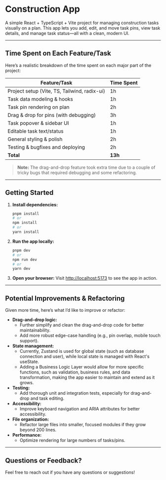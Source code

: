 # Construction App

A simple React + TypeScript + Vite project for managing construction tasks visually on a plan. This app lets you add, edit, and move task pins, view task details, and manage task status—all with a clean, modern UI.

---

## Time Spent on Each Feature/Task

Here’s a realistic breakdown of the time spent on each major part of the project:

| Feature/Task                                 | Time Spent |
| -------------------------------------------- | ---------- |
| Project setup (Vite, TS, Tailwind, radix-ui) | 1h         |
| Task data modeling & hooks                   | 1h         |
| Task pin rendering on plan                   | 2h         |
| Drag & drop for pins (with debugging)        | 3h         |
| Task popover & sidebar UI                    | 1h         |
| Editable task text/status                    | 1h         |
| General styling & polish                     | 2h         |
| Testing & bugfixes and deploying             | 2h         |
| **Total**                                    | **13h**    |

> **Note:** The drag-and-drop feature took extra time due to a couple of tricky bugs that required debugging and some refactoring.

---

## Getting Started

1. **Install dependencies:**

   ```sh
   pnpm install
   # or
   npm install
   # or
   yarn install
   ```

2. **Run the app locally:**

   ```sh
   pnpm dev
   # or
   npm run dev
   # or
   yarn dev
   ```

3. **Open your browser:**
   Visit [http://localhost:5173](http://localhost:5173) to see the app in action.

---

## Potential Improvements & Refactoring

Given more time, here’s what I’d like to improve or refactor:

- **Drag-and-drop logic:**
  - Further simplify and clean the drag-and-drop code for better maintainability.
  - Add more robust edge-case handling (e.g., pin overlap, mobile touch support).
- **State management:**
  - Currently, Zustand is used for global state (such as database connection and user), while local state is managed with React's useState.
  - Adding a Business Logic Layer would allow for more specific functions, such as validation, business rules, and data transformation, making the app easier to maintain and extend as it grows.
- **Testing:**
  - Add thorough unit and integration tests, especially for drag-and-drop and task editing.
- **Accessibility:**
  - Improve keyboard navigation and ARIA attributes for better accessibility.
- **File organization:**
  - Refactor large files into smaller, focused modules if they grow beyond 200 lines.
- **Performance:**
  - Optimize rendering for large numbers of tasks/pins.

---

## Questions or Feedback?

Feel free to reach out if you have any questions or suggestions!
